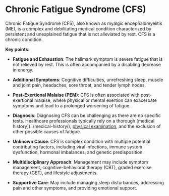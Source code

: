 # Chronic Fatigue Syndrome (CFS)

Chronic Fatigue Syndrome (CFS), also known as myalgic encephalomyelitis (ME), is a complex and debilitating medical condition characterized by persistent and unexplained fatigue that is not alleviated by rest. CFS is a chronic condition.

**Key points**:

* **Fatigue and Exhaustion**: The hallmark symptom is severe fatigue that is not relieved by rest. This is often accompanied by a disabling decrease in energy.

* **Additional Symptoms**: Cognitive difficulties, unrefreshing sleep, muscle and joint pain, headaches, sore throat, and tender lymph nodes.

* **Post-Exertional Malaise (PEM)**: CFS is often associated with post-exertional malaise, where physical or mental exertion can exacerbate symptoms and lead to a prolonged worsening of fatigue.

* **Diagnosis**: Diagnosing CFS can be challenging as there are no specific tests. Healthcare professionals typically rely on a thorough [medical history](../medical-history/\), [physical examination](../physical-examination/), and the exclusion of other possible causes of fatigue.

* **Unknown Cause**: CFS is complex condition with multiple potential contributing factors, including viral infections, immune system dysfunction, hormonal imbalances, and genetic predisposition.

* **Multidisciplinary Approach**: Management may include symptom management, cognitive-behavioral therapy (CBT), graded exercise therapy (GET), and lifestyle adjustments.

* **Supportive Care**: May include managing sleep disturbances, addressing pain and other symptoms, and providing emotional support.
